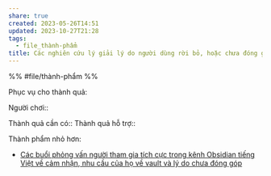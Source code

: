 ```yaml
---
share: true
created: 2023-05-26T14:51
updated: 2023-10-27T21:28
tags:
  - file_thành-phẩm
title: Các nghiên cứu lý giải lý do người dùng rời bỏ, hoặc chưa đóng góp
---
```

%%
#file/thành-phẩm
%%

Phục vụ cho thành quả:

Người chơi:: 

Thành quả cần có::
Thành quả hỗ trợ::

Thành phẩm nhỏ hơn:
- [Các buổi phỏng vấn người tham gia tích cực trong kênh Obsidian tiếng Việt về cảm nhận, nhu cầu của họ về vault và lý do chưa đóng góp](./C%C3%A1c%20bu%E1%BB%95i%20ph%E1%BB%8Fng%20v%E1%BA%A5n%20ng%C6%B0%E1%BB%9Di%20tham%20gia%20t%C3%ADch%20c%E1%BB%B1c%20trong%20k%C3%AAnh%20Obsidian%20ti%E1%BA%BFng%20Vi%E1%BB%87t%20v%E1%BB%81%20c%E1%BA%A3m%20nh%E1%BA%ADn,%20nhu%20c%E1%BA%A7u%20c%E1%BB%A7a%20h%E1%BB%8D%20v%E1%BB%81%20vault%20v%C3%A0%20l%C3%BD%20do%20ch%C6%B0a%20%C4%91%C3%B3ng%20g%C3%B3p/index.md)

